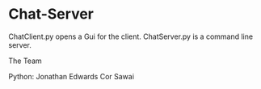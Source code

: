 # Chat-Server

ChatClient.py opens a Gui for the client.
ChatServer.py is a command line server.

The Team

Python:
Jonathan Edwards
Cor Sawai
